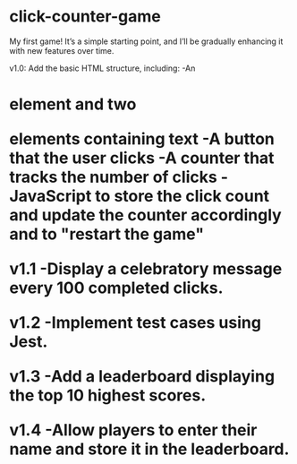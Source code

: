 # click-counter-game
My first game! It’s a simple starting point, and I’ll be gradually enhancing it with new features over time.

v1.0: Add the basic HTML structure, including:
-An <h1> element and two <p> elements containing text
-A button that the user clicks
-A counter that tracks the number of clicks
-JavaScript to store the click count and update the counter accordingly and to "restart the game"

v1.1
-Display a celebratory message every 100 completed clicks.

v1.2
-Implement test cases using Jest.

v1.3
-Add a leaderboard displaying the top 10 highest scores.

v1.4
-Allow players to enter their name and store it in the leaderboard.
